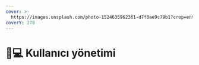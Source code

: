 ```yaml
---
cover: >-
  https://images.unsplash.com/photo-1524635962361-d7f8ae9c79b1?crop=entropy&cs=tinysrgb&fm=jpg&ixid=MnwxOTcwMjR8MHwxfHNlYXJjaHwyfHx1c2VycyUyMG1hbmVnbWVudHxlbnwwfHx8fDE2NzkxOTIyNTg&ixlib=rb-4.0.3&q=80
coverY: 278
---
```


# 👨💻 Kullanıcı yönetimi

